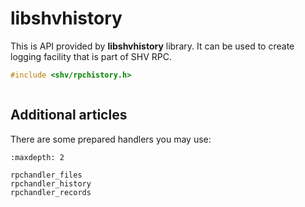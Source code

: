 # libshvhistory

This is API provided by **libshvhistory** library. It can be used to create
logging facility that is part of SHV RPC.

```c
#include <shv/rpchistory.h>
```

```{autodoxygenfile} shv/rpchistory.h
```

## Additional articles

There are some prepared handlers you may use:

```{toctree}
:maxdepth: 2

rpchandler_files
rpchandler_history
rpchandler_records
```
